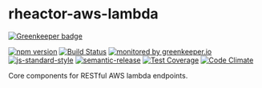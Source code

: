 # rheactor-aws-lambda

[![Greenkeeper badge](https://badges.greenkeeper.io/ResourcefulHumans/rheactor-aws-lambda.svg)](https://greenkeeper.io/)

[![npm version](https://img.shields.io/npm/v/@resourcefulhumans/rheactor-aws-lambda.svg)](https://www.npmjs.com/package/@resourcefulhumans/rheactor-aws-lambda)
[![Build Status](https://travis-ci.org/ResourcefulHumans/rheactor-aws-lambda.svg?branch=master)](https://travis-ci.org/ResourcefulHumans/rheactor-aws-lambda)
[![monitored by greenkeeper.io](https://img.shields.io/badge/greenkeeper.io-monitored-brightgreen.svg)](http://greenkeeper.io/) 
[![js-standard-style](https://img.shields.io/badge/code%20style-standard-brightgreen.svg)](http://standardjs.com/)
[![semantic-release](https://img.shields.io/badge/semver-semantic%20release-e10079.svg)](https://github.com/semantic-release/semantic-release)
[![Test Coverage](https://codeclimate.com/github/ResourcefulHumans/rheactor-aws-lambda/badges/coverage.svg)](https://codeclimate.com/github/ResourcefulHumans/rheactor-aws-lambda/coverage)
[![Code Climate](https://codeclimate.com/github/ResourcefulHumans/rheactor-aws-lambda/badges/gpa.svg)](https://codeclimate.com/github/ResourcefulHumans/rheactor-aws-lambda)

Core components for RESTful AWS lambda endpoints.
